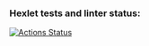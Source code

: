 ### Hexlet tests and linter status:
[![Actions Status](https://github.com/Inthetouch/frontend-project-46/actions/workflows/hexlet-check.yml/badge.svg)](https://github.com/Inthetouch/frontend-project-46/actions)